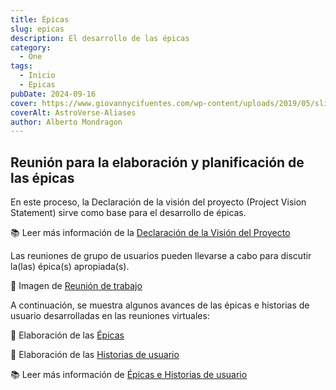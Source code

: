 ```yaml
---
title: Épicas
slug: epicas
description: El desarrollo de las épicas
category:
  - One
tags:
  - Inicio
  - Epicas
pubDate: 2024-09-16
cover: https://www.giovannycifuentes.com/wp-content/uploads/2019/05/slicing_historias_de_usuario.png
coverAlt: AstroVerse-Aliases
author: Alberto Mondragon
---
```


## Reunión para la elaboración y planificación de las épicas
En este proceso, la Declaración de la visión del proyecto (Project Vision Statement) sirve  como base para el desarrollo de épicas. 

📚 Leer más información de la [Declaración de la Visión del Proyecto](https://drive.google.com/file/d/15KNadJ54EG1EIMHjFxcIphKOJemWNUdY/view?usp=sharing)

Las reuniones de grupo de usuarios pueden llevarse a cabo para discutir la(las) épica(s) apropiada(s).

📸 Imagen de [Reunión de trabajo](https://drive.google.com/file/d/16V_JGMJH_wc2NFuqfNiRTBxXfEAzbal6/view?usp=sharing)

A continuación, se muestra algunos avances de las épicas e historias de usuario desarrolladas en las reuniones virtuales:

📸 Elaboración de las [Épicas](https://drive.google.com/file/d/1b7Wkk_oa_KVp2wG9B98_cOH69u3EZZBZ/view?usp=sharing)

📸 Elaboración de las [Historias de usuario](https://drive.google.com/file/d/18TwIm6cRqaJoBknMVT-SP-1cgPDtOlON/view?usp=sharing)

📚 Leer más información de [Épicas e Historias de usuario](https://docs.google.com/spreadsheets/d/1LSNhgVCau2vIdg8eKQZs8jwsLmVp2tO3rVqY51zxk1g/edit?usp=sharing)